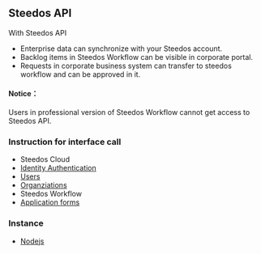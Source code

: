 
## Steedos API
With Steedos API
- Enterprise data can synchronize with your Steedos account.
- Backlog items in Steedos Workflow can be visible in corporate portal.
- Requests in corporate business system can transfer to steedos workflow and can be approved in it.

#### Notice：
Users in professional version of Steedos Workflow cannot get access to Steedos API.


### Instruction for interface call
- Steedos Cloud
 - [Identity Authentication](auth.md)
 - [Users](SpaceUser.md)
 - [Organziations](Orgnization.md)
- Steedos Workflow
 - [Application forms](instances.md)

### Instance
- [Nodejs](sample_nodejs.md)

